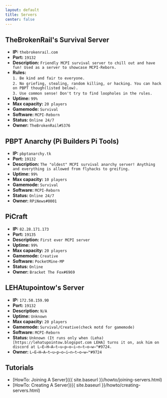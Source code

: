 ```yaml
---
layout: default
title: Servers
center: false
---
```


## TheBrokenRail's Survival Server
- **IP:** ``thebrokenrail.com``
- **Port:** ``19132``
- **Description:** ``Friendly MCPI survival server to chill out and have fun! Used as a server to showcase MCPI-Reborn.``
- **Rules:**  
 `1. Be kind and fair to everyone.`<br/>
 `2. No griefing, stealing, random killing, or hacking. You can hack on PBPT though(listed below).`<br/>
 `3. Use common sense! Don't try to find loopholes in the rules.`
- **Uptime:** ``99%``
- **Max capacity:** ``20 players``
- **Gamemode:** ``Survival``
- **Software:** ``MCPI-Reborn``
- **Status:** ``Online 24/7``
- **Owner:** ``TheBrokenRail#5376``

## PBPT Anarchy (Pi Builders Pi Tools)
- **IP:** ``pbptanarchy.tk``
- **Port:** ``19132``
- **Description:** ``The "oldest" MCPI survival anarchy server! Anything and everything is allowed from flyhacks to greifing.``
- **Uptime:** ``99%``
- **Max capacity:** ``10 players``
- **Gamemode:** ``Survival``
- **Software:** ``MCPI-Reborn``
- **Status:** ``Online 24/7``
- **Owner:** ``RPiNews#0001``

## PiCraft
- **IP:** ``82.28.171.173``
- **Port:** ``19135``
- **Description:** ``First ever MCPI server``
- **Uptime:** ``99%``
- **Max capacity:** ``20 players``
- **Gamemode:** ``Creative``
- **Software:** ``PocketMine-MP``
- **Status:** ``Online``
- **Owner:** ``Bracket The Fox#6969``

## LEHAtupointow's Server
- **IP:** ``172.58.159.90``
- **Port:** ``19132``
- **Description:** ``N/A``
- **Uptime:** ``Unknown``
- **Max capacity:** ``20 players``
- **Gamemode:** ``Survival/Creative(check motd for gamemode)``
- **Software:** ``MCPI-Reborn``
- **Status:** ``Unknown (It runs only when (Leha)[https://lehatupointow.blogspot.com LEHA] turns it on, ask him on discord at L̶E̶H̶A̶t̶u̶p̶o̶i̶n̶t̶o̶w̶™#9724.``
- **Owner:** ``L̶E̶H̶A̶t̶u̶p̶o̶i̶n̶t̶o̶w̶™#9724``

## Tutorials
- [HowTo: Joining A Server]({{ site.baseurl }}/howto/joining-servers.html)
- [HowTo: Creating A Server]({{ site.baseurl }}/howto/creating-servers.html)
